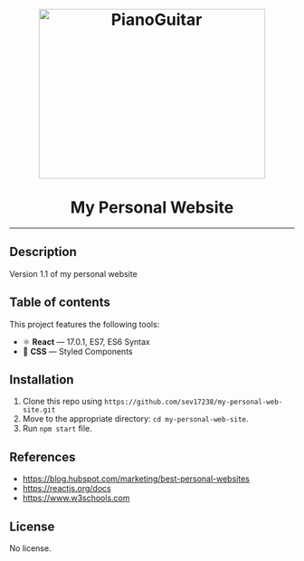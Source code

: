 <h1 align="center">
<br>
  <img src="https://terryvargo.files.wordpress.com/2011/11/piano-guitar-drums-resampled.jpg" alt="PianoGuitar" width="400" height="300">
<br>
<br>
My Personal Website
</h1>

<hr />

## Description
Version 1.1 of my personal website

## Table of contents
This project features the following tools:

- ⚛ **React** — 17.0.1, ES7, ES6 Syntax
- 💅 **CSS** — Styled Components

## Installation
1. Clone this repo using `https://github.com/sev17238/my-personal-web-site.git`
2. Move to the appropriate directory: `cd my-personal-web-site`.<br />
3. Run `npm start` file. <br />

## References
 - https://blog.hubspot.com/marketing/best-personal-websites
 - https://reactjs.org/docs
 - https://www.w3schools.com

## License
No license.


